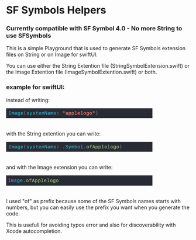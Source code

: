 # SF Symbols Helpers

### Currently compatible with SF Symbol 4.0 - No more String to use SFSymbols

This is a simple Playground that is used to generate SF Symbols extension files on String or on Image for swiftUI.

You can use either the String Extention file (StringSymbolExtension.swift) or the Image Extention file (ImageSymbolExtention.swift) or both.



### example for swiftUI:

instead of writing:  
<div>
  <img src="./images/FirstExample.png" width="400">
</div><br />

with the String extention you can write:
<div>
  <img src="./images/SecondExample.png" width="400">  
</div><br />      

and with the Image extension you can write:
<div>
  <img src="./images/ThirdExample.png" width="400">
</div><br />

I used "of" as prefix because some of the SF Symbols names starts with numbers, but you can easily use the prefix you want when you generate the code.

This is usefull for avoiding typos error and also for discoverability with Xcode autocompletion.
